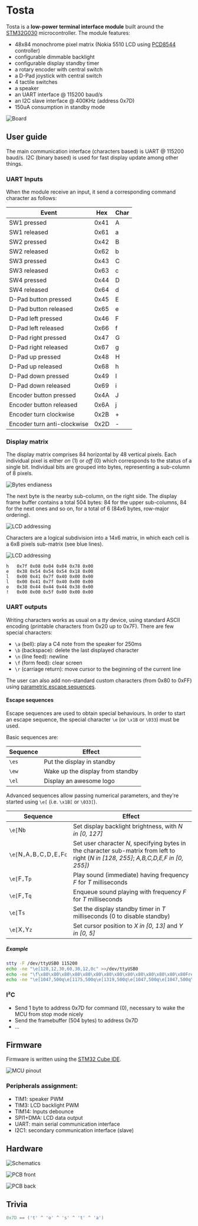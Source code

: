 # Tosta

Tosta is a **low-power terminal interface module** built around the [STM32G030](docs/STM32G0x0.pdf) microcontroller. The module features:

- 48x84 monochrome pixel matrix (Nokia 5510 LCD using [PCD8544](docs/PCD8544.pdf) controller)
- configurable dimmable backlight
- configurable display standby timer
- a rotary encoder with central switch
- a D-Pad joystick with central switch
- 4 tactile switches
- a speaker
- an UART interface @ 115200 baud/s
- an I2C slave interface @ 400KHz (address 0x7D)
- 150uA consumption in standby mode

![Board](docs/tosta_rev_a.jpg)

## User guide

The main communication interface (characters based) is UART @ 115200 baud/s.
I2C (binary based) is used for fast display update among other things.

### UART Inputs

When the module receive an input, it send a corresponding command character as
follows:

Event                        | Hex  | Char
---------------------------- | ---- | ----
SW1 pressed                  | 0x41 | A
SW1 released                 | 0x61 | a
SW2 pressed                  | 0x42 | B
SW2 released                 | 0x62 | b
SW3 pressed                  | 0x43 | C
SW3 released                 | 0x63 | c
SW4 pressed                  | 0x44 | D
SW4 released                 | 0x64 | d
D-Pad button pressed         | 0x45 | E
D-Pad button released        | 0x65 | e
D-Pad left pressed           | 0x46 | F
D-Pad left released          | 0x66 | f
D-Pad right pressed          | 0x47 | G
D-Pad right released         | 0x67 | g
D-Pad up pressed             | 0x48 | H
D-Pad up released            | 0x68 | h
D-Pad down pressed           | 0x49 | I
D-Pad down released          | 0x69 | i
Encoder button pressed       | 0x4A | J
Encoder button released      | 0x6A | j
Encoder turn clockwise       | 0x2B | +
Encoder turn anti-clockwise  | 0x2D | -

### Display matrix

The display matrix comprises 84 horizontal by 48 vertical pixels.
Each individual pixel is either *on* (1) or *off* (0) which corresponds to the
status of a single bit. Individual bits are grouped into bytes, representing
a sub-column of 8 pixels.

![Bytes endianess](docs/lcd_matrix_endianess.png)

The next byte is the nearby sub-column, on the right side. The display
frame buffer contains a total 504 bytes: 84 for the upper sub-columns, 84 for
the next ones and so on, for a total of 6 (84x6 bytes, row-major ordering).

![LCD addressing](docs/lcd_matrix_addresses.png)

Characters are a logical subdivision into a 14x6 matrix, in which each cell is
a 6x8 pixels sub-matrix (see blue lines).

![LCD addressing](docs/lcd_matrix_chars.png)

```
h   0x7f 0x08 0x04 0x04 0x78 0x00
e   0x38 0x54 0x54 0x54 0x18 0x00
l   0x00 0x41 0x7f 0x40 0x00 0x00
l   0x00 0x41 0x7f 0x40 0x00 0x00
o   0x38 0x44 0x44 0x44 0x38 0x00
!   0x00 0x00 0x5f 0x00 0x00 0x00
```

### UART outputs

Writing characters works as usual on a *tty* device, using standard ASCII
encoding (printable characters from 0x20 up to 0x7F). There are few special
characters:

- `\a` (bell): play a C4 note from the speaker for 250ms
- `\b` (backspace): delete the last displayed character
- `\n` (line feed): newline
- `\f` (form feed): clear screen
- `\r` (carriage return): move cursor to the beginning of the current line

The user can also add non-standard custom characters (from 0x80 to 0xFF) using
[parametric escape sequences](#escape-sequences).

#### Escape sequences

Escape sequences are used to obtain special behaviours. In order to start
an escape sequence, the special character `\e` (or `\x1B` or `\033`) must be
used.

Basic sequences are:

Sequence | Effect
-------- | ---------------------------------
`\es`    | Put the display in standby
`\ew`    | Wake up the display from standby
`\el`    | Display an awesome logo

Advanced sequences allow passing numerical parameters, and they're started
using `\e[` (i.e. `\x1B[` or `\033[`).

Sequence                           | Effect
-----------------                  | ------------------------------------------------------------
`\e[`N`b`                          | Set display backlight brightness, with *N in [0, 127]*
`\e[`N`,`A`,`B`,`C`,`D`,`E`,`F`c`  | Set user character *N*, specifying bytes in the character sub-matrix from left to right (*N in [128, 255]*; *A,B,C,D,E,F in [0, 255])*
`\e[`F`,`T`p`                      | Play sound (immediate) having frequency *F* for *T* milliseconds
`\e[`F`,`T`q`                      | Enqueue sound playing with frequency *F* for *T* milliseconds
`\e[`T`s`                          | Set the display standby timer in *T* milliseconds (0 to disable standby)
`\e[`X`,`Y`z`                      | Set cursor position to *X in [0, 13]* and *Y in [0, 5]*

##### Example

```sh
stty -F /dev/ttyUSB0 115200
echo -ne "\e[128,12,30,60,30,12,0c" >>/dev/ttyUSB0
echo -ne "\f\x80\x80\x80\x80\x80\x80\x80\x80\x80\x80\x80\x80\x80\x80Frere Jacques\n\x80\x80\x80\x80\x80\x80\x80\x80\x80\x80\x80\x80\x80\x80" >>/dev/ttyUSB0
echo -ne "\e[1047,500q\e[1175,500q\e[1319,500q\e[1047,500q\e[1047,500q\e[1175,500q\e[1319,500q\e[1047,500q\e[1319,500q\e[1397,500q\e[1568,500q\e[0,500q\e[1319,500q\e[1397,500q\e[1568,500q" >>/dev/ttyUSB0
```

### I²C

- Send 1 byte to address 0x7D for command (0), necessary to wake the MCU from stop mode nicely
- Send the framebuffer (504 bytes) to address 0x7D
- ...

## Firmware

Firmware is written using the [STM32 Cube IDE](https://www.st.com/en/development-tools/stm32cubeide.html).

![MCU pinout](docs/mcu_rev_a.png)

### Peripherals assignment:

- TIM1: speaker PWM
- TIM3: LCD backlight PWM
- TIM14: Inputs debounce
- SPI1+DMA: LCD data output
- UART: main serial communication interface
- I2C1: secondary communication interface (slave)

## Hardware

![Schematics](docs/schematics_rev_a.png)

![PCB front](docs/pcb_rev_a_front.jpg)

![PCB back](docs/pcb_rev_a_back.jpg)

## Trivia

```C
0x7D == ('t' ^ 'o' ^ 's' ^ 't' ^ 'a')
```

